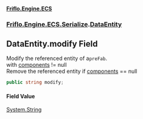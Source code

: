 #### [Friflo.Engine.ECS](index.md 'index')
### [Friflo.Engine.ECS.Serialize](Friflo.Engine.ECS.Serialize.md 'Friflo.Engine.ECS.Serialize').[DataEntity](DataEntity.md 'Friflo.Engine.ECS.Serialize.DataEntity')

## DataEntity.modify Field

Modify the referenced entity of a`preFab`.<br/> with [components](DataEntity.components.md 'Friflo.Engine.ECS.Serialize.DataEntity.components') != null<br/>
Remove the referenced entity if [components](DataEntity.components.md 'Friflo.Engine.ECS.Serialize.DataEntity.components') == null

```csharp
public string modify;
```

#### Field Value
[System.String](https://docs.microsoft.com/en-us/dotnet/api/System.String 'System.String')